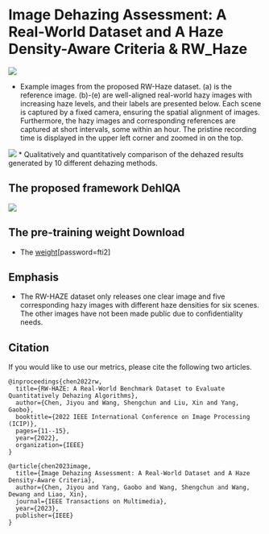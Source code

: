 # Image Dehazing Assessment: A Real-World Dataset and A Haze Density-Aware Criteria & RW_Haze
<img src=https://github.com/jiyouchen103/RW_Haze/blob/main/paper/2.png >

* Example images from the proposed RW-Haze dataset. (a) is the reference image. (b)-(e) are well-aligned real-world hazy images with increasing haze levels, and their labels are presented below. Each scene is captured by a fixed camera, ensuring the spatial alignment of images. Furthermore, the hazy images and corresponding references are captured at short intervals, some within an hour. The pristine recording time is displayed in the upper left corner and zoomed in on the top.

<img src=https://github.com/jiyouchen103/RW_Haze/blob/main/paper/1.png >
* Qualitatively and quantitatively comparison of the dehazed results generated by 10 different dehazing methods.


## The proposed framework DehIQA
<img src=https://github.com/jiyouchen103/RW_Haze/blob/main/paper/3.png >


## The pre-training weight Download
* The [weight](https://pan.baidu.com/s/1p1dX4S3gpuWZcWgvLPOqtA)[password=fti2]

## Emphasis
* The RW-HAZE dataset only releases one clear image and five corresponding hazy images with different haze densities for six scenes. The other images have not been made public due to confidentiality needs.

## Citation
If you would like to use our metrics, please cite the following two articles.

    @inproceedings{chen2022rw,
      title={RW-HAZE: A Real-World Benchmark Dataset to Evaluate Quantitatively Dehazing Algorithms},
      author={Chen, Jiyou and Wang, Shengchun and Liu, Xin and Yang, Gaobo},
      booktitle={2022 IEEE International Conference on Image Processing (ICIP)},
      pages={11--15},
      year={2022},
      organization={IEEE}
    }
    
    @article{chen2023image,
      title={Image Dehazing Assessment: A Real-World Dataset and A Haze Density-Aware Criteria},
      author={Chen, Jiyou and Yang, Gaobo and Wang, Shengchun and Wang, Dewang and Liao, Xin},
      journal={IEEE Transactions on Multimedia},
      year={2023},
      publisher={IEEE}
    }
